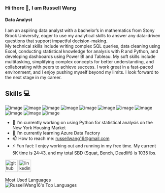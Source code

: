 ### Hi there 👋, I am Russell Wang
#### Data Analyst
I am an aspiring data analyst with a bachelor’s in mathematics from Stony Brook University, eager to use my analytical skills to answer any data-driven questions that support impactful decision-making. <br>
My technical skills include writing complex SQL queries, data cleaning using Excel, conducting statistical knowledge for analysis with R and Python, and developing dashboards using Power BI and Tableau. My soft skills include multitasking, simplifying complex concepts for better understanding, and collaborating with peers to achieve success. I work great in a fast-paced environment, and I enjoy pushing myself beyond my limits. I look forward to the next stage in my career.

## Skills 💻
![image](https://github.com/user-attachments/assets/ffacc81d-0ddb-4bb8-814b-b1a4eb3bc920)
![image](https://github.com/user-attachments/assets/3c1a849a-2eea-4e17-b93b-b8771a7e6769)
![image](https://github.com/user-attachments/assets/9db168f1-6298-460a-91d2-4b01a693ae9d)
![image](https://github.com/user-attachments/assets/e8c010e8-2504-482c-913f-1e55167ba49d)
![image](https://github.com/user-attachments/assets/d222bebb-f6ca-4303-889d-f54c01849843)
![image](https://github.com/user-attachments/assets/690c7267-b9c0-4853-a540-78be728b3d53)
![image](https://github.com/user-attachments/assets/8371196e-6350-4282-87f8-c4bc8648e53b)
![image](https://github.com/user-attachments/assets/598973eb-293e-4252-8b0f-e83a35a8c27f)
![image](https://github.com/user-attachments/assets/67258ee7-537f-4f96-a76b-4a4c5ce3d55f)
![image](https://github.com/user-attachments/assets/2b43071b-42b2-4011-b259-3c206acbf878)
![image](https://github.com/user-attachments/assets/623460a2-7d1a-4325-9313-39ef707a937b)


- 📝 I’m currently working on using Python for statistical analysis on the New York Housing Market 
- 🧠 I’m currently learning Azure Data Factory 
- 📫 How to reach me: russellwang16@gmail.com 
- ⚡ Fun fact: I enjoy working out and running in my free time. My current 5K time is 24:43, and my total SBD (Squat, Bench, Deadlift) is 1035 lbs. 


[<img src='https://cdn.jsdelivr.net/npm/simple-icons@3.0.1/icons/github.svg' alt='github' height='40'>](https://github.com/RussellWang16)  [<img src='https://cdn.jsdelivr.net/npm/simple-icons@3.0.1/icons/linkedin.svg' alt='linkedin' height='40'>](https://www.linkedin.com/in/russell-wang-72c/)  

Most Used Languages<br /> ![RussellWang16's Top Languages](https://github-readme-stats.vercel.app/api/top-langs/?username=RussellWang16&theme=dark&show_icons=true&hide_border=true&layout=compact)
